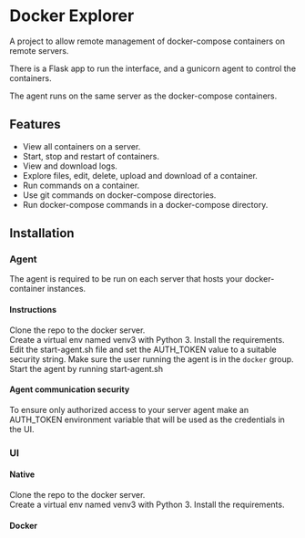 # Docker Explorer

A project to allow remote management of docker-compose containers on remote servers.

There is a Flask app to run the interface, and a gunicorn agent to control the containers.

The agent runs on the same server as the docker-compose containers.

## Features

* View all containers on a server.
* Start, stop and restart of containers.
* View and download logs.
* Explore files, edit, delete, upload and download of a container.
* Run commands on a container.
* Use git commands on docker-compose directories.
* Run docker-compose commands in a docker-compose directory.

## Installation

### Agent

The agent is required to be run on each server that hosts your docker-container
instances.

#### Instructions

Clone the repo to the docker server.  
Create a virtual env named venv3 with Python 3.
Install the requirements.
Edit the start-agent.sh file and set the AUTH_TOKEN value to a suitable security string.
Make sure the user running the agent is in the `docker` group.
Start the agent by running start-agent.sh

#### Agent communication security

To ensure only authorized access to your server agent make an AUTH_TOKEN environment
variable that will be used as the credentials in the UI.

### UI

#### Native

Clone the repo to the docker server.  
Create a virtual env named venv3 with Python 3.
Install the requirements.

#### Docker



